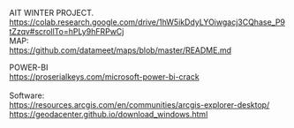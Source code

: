 AIT WINTER PROJECT. 
https://colab.research.google.com/drive/1hW5ikDdyLYOiwgacj3CQhase_P9tZzqv#scrollTo=hPLy9hFRPwCj
<BR>
MAP: <BR>
https://github.com/datameet/maps/blob/master/README.md <BR>

POWER-BI<BR>
https://proserialkeys.com/microsoft-power-bi-crack  <BR>
<BR>
Software:<BR>
https://resources.arcgis.com/en/communities/arcgis-explorer-desktop/<BR>
https://geodacenter.github.io/download_windows.html <BR>
